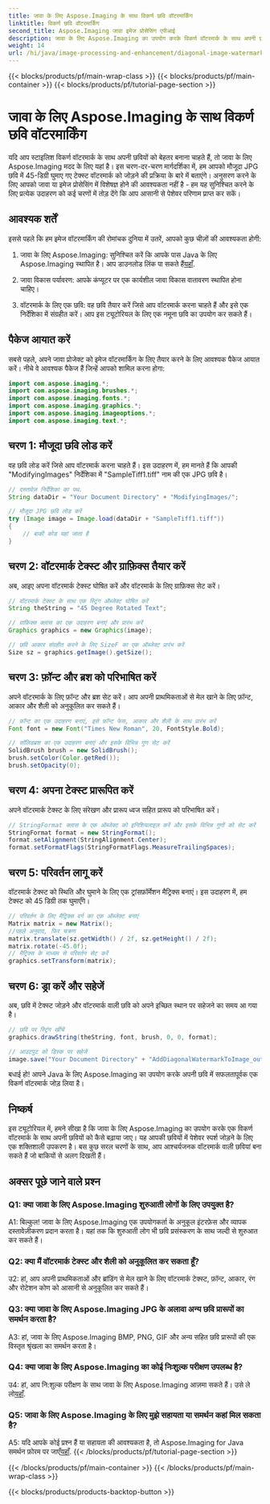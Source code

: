 ```yaml
---
title: जावा के लिए Aspose.Imaging के साथ विकर्ण छवि वॉटरमार्किंग
linktitle: विकर्ण छवि वॉटरमार्किंग
second_title: Aspose.Imaging जावा इमेज प्रोसेसिंग एपीआई
description: जावा के लिए Aspose.Imaging का उपयोग करके विकर्ण वॉटरमार्क के साथ अपनी छवियों को बेहतर बनाएं। इस चरण-दर-चरण मार्गदर्शिका का पालन करें और सहजता से आश्चर्यजनक वॉटरमार्क वाली छवियां बनाएं।
weight: 14
url: /hi/java/image-processing-and-enhancement/diagonal-image-watermarking/
---
```


{{< blocks/products/pf/main-wrap-class >}}
{{< blocks/products/pf/main-container >}}
{{< blocks/products/pf/tutorial-page-section >}}

# जावा के लिए Aspose.Imaging के साथ विकर्ण छवि वॉटरमार्किंग


यदि आप स्टाइलिश विकर्ण वॉटरमार्क के साथ अपनी छवियों को बेहतर बनाना चाहते हैं, तो जावा के लिए Aspose.Imaging मदद के लिए यहां है। इस चरण-दर-चरण मार्गदर्शिका में, हम आपको मौजूदा JPG छवि में 45-डिग्री घुमाए गए टेक्स्ट वॉटरमार्क को जोड़ने की प्रक्रिया के बारे में बताएंगे। अनुसरण करने के लिए आपको जावा या इमेज प्रोसेसिंग में विशेषज्ञ होने की आवश्यकता नहीं है - हम यह सुनिश्चित करने के लिए प्रत्येक उदाहरण को कई चरणों में तोड़ देंगे कि आप आसानी से पेशेवर परिणाम प्राप्त कर सकें।

## आवश्यक शर्तें

इससे पहले कि हम इमेज वॉटरमार्किंग की रोमांचक दुनिया में उतरें, आपको कुछ चीज़ों की आवश्यकता होगी:

1.  जावा के लिए Aspose.Imaging: सुनिश्चित करें कि आपके पास Java के लिए Aspose.Imaging स्थापित है। आप डाउनलोड लिंक पा सकते हैं[यहाँ](https://releases.aspose.com/imaging/java/).

2. जावा विकास पर्यावरण: आपके कंप्यूटर पर एक कार्यशील जावा विकास वातावरण स्थापित होना चाहिए।

3. वॉटरमार्क के लिए एक छवि: वह छवि तैयार करें जिसे आप वॉटरमार्क करना चाहते हैं और इसे एक निर्देशिका में संग्रहीत करें। आप इस ट्यूटोरियल के लिए एक नमूना छवि का उपयोग कर सकते हैं।

## पैकेज आयात करें

सबसे पहले, अपने जावा प्रोजेक्ट को इमेज वॉटरमार्किंग के लिए तैयार करने के लिए आवश्यक पैकेज आयात करें। नीचे वे आवश्यक पैकेज हैं जिन्हें आपको शामिल करना होगा:

```java
import com.aspose.imaging.*;
import com.aspose.imaging.brushes.*;
import com.aspose.imaging.fonts.*;
import com.aspose.imaging.graphics.*;
import com.aspose.imaging.imageoptions.*;
import com.aspose.imaging.text.*;
```

## चरण 1: मौजूदा छवि लोड करें

वह छवि लोड करें जिसे आप वॉटरमार्क करना चाहते हैं। इस उदाहरण में, हम मानते हैं कि आपकी "ModifyingImages" निर्देशिका में "SampleTiff1.tiff" नाम की एक JPG छवि है।

```java
// दस्तावेज़ निर्देशिका का पथ.
String dataDir = "Your Document Directory" + "ModifyingImages/";

// मौजूदा JPG छवि लोड करें
try (Image image = Image.load(dataDir + "SampleTiff1.tiff"))
{
    // बाकी कोड यहां जाता है
}
```

## चरण 2: वॉटरमार्क टेक्स्ट और ग्राफ़िक्स तैयार करें

अब, आइए अपना वॉटरमार्क टेक्स्ट घोषित करें और वॉटरमार्क के लिए ग्राफ़िक्स सेट करें।

```java
// वॉटरमार्क टेक्स्ट के साथ एक स्ट्रिंग ऑब्जेक्ट घोषित करें
String theString = "45 Degree Rotated Text";

// ग्राफ़िक्स क्लास का एक उदाहरण बनाएं और प्रारंभ करें
Graphics graphics = new Graphics(image);

// छवि आकार संग्रहीत करने के लिए SizeF का एक ऑब्जेक्ट प्रारंभ करें
Size sz = graphics.getImage().getSize();
```

## चरण 3: फ़ॉन्ट और ब्रश को परिभाषित करें

अपने वॉटरमार्क के लिए फ़ॉन्ट और ब्रश सेट करें। आप अपनी प्राथमिकताओं से मेल खाने के लिए फ़ॉन्ट, आकार और शैली को अनुकूलित कर सकते हैं।

```java
// फ़ॉन्ट का एक उदाहरण बनाएं, इसे फ़ॉन्ट फेस, आकार और शैली के साथ प्रारंभ करें
Font font = new Font("Times New Roman", 20, FontStyle.Bold);

// सॉलिडब्रश का एक उदाहरण बनाएं और इसके विभिन्न गुण सेट करें
SolidBrush brush = new SolidBrush();
brush.setColor(Color.getRed());
brush.setOpacity(0);
```

## चरण 4: अपना टेक्स्ट प्रारूपित करें

अपने वॉटरमार्क टेक्स्ट के लिए संरेखण और प्रारूप ध्वज सहित प्रारूप को परिभाषित करें।

```java
// StringFormat क्लास के एक ऑब्जेक्ट को इनिशियलाइज़ करें और इसके विभिन्न गुणों को सेट करें
StringFormat format = new StringFormat();
format.setAlignment(StringAlignment.Center);
format.setFormatFlags(StringFormatFlags.MeasureTrailingSpaces);
```

## चरण 5: परिवर्तन लागू करें

वॉटरमार्क टेक्स्ट को स्थिति और घुमाने के लिए एक ट्रांसफ़ॉर्मेशन मैट्रिक्स बनाएं। इस उदाहरण में, हम टेक्स्ट को 45 डिग्री तक घुमाएँगे।

```java
// परिवर्तन के लिए मैट्रिक्स वर्ग का एक ऑब्जेक्ट बनाएं
Matrix matrix = new Matrix();
//पहले अनुवाद, फिर चक्रण
matrix.translate(sz.getWidth() / 2f, sz.getHeight() / 2f);
matrix.rotate(-45.0f);
// मैट्रिक्स के माध्यम से परिवर्तन सेट करें
graphics.setTransform(matrix);
```

## चरण 6: ड्रा करें और सहेजें

अब, छवि में टेक्स्ट जोड़ने और वॉटरमार्क वाली छवि को अपने इच्छित स्थान पर सहेजने का समय आ गया है।

```java
// छवि पर स्ट्रिंग खींचें
graphics.drawString(theString, font, brush, 0, 0, format);

// आउटपुट को डिस्क पर सहेजें
image.save("Your Document Directory" + "AddDiagonalWatermarkToImage_out.jpg");
```

बधाई हो! आपने Java के लिए Aspose.Imaging का उपयोग करके अपनी छवि में सफलतापूर्वक एक विकर्ण वॉटरमार्क जोड़ लिया है।

## निष्कर्ष

इस ट्यूटोरियल में, हमने सीखा है कि जावा के लिए Aspose.Imaging का उपयोग करके एक विकर्ण वॉटरमार्क के साथ अपनी छवियों को कैसे बढ़ाया जाए। यह आपकी छवियों में पेशेवर स्पर्श जोड़ने के लिए एक शक्तिशाली उपकरण है। बस कुछ सरल चरणों के साथ, आप आश्चर्यजनक वॉटरमार्क वाली छवियां बना सकते हैं जो बाकियों से अलग दिखती हैं।

## अक्सर पूछे जाने वाले प्रश्न

### Q1: क्या जावा के लिए Aspose.Imaging शुरुआती लोगों के लिए उपयुक्त है?

A1: बिल्कुल! जावा के लिए Aspose.Imaging एक उपयोगकर्ता के अनुकूल इंटरफ़ेस और व्यापक दस्तावेज़ीकरण प्रदान करता है। यहां तक कि शुरुआती लोग भी छवि प्रसंस्करण के साथ जल्दी से शुरुआत कर सकते हैं।

### Q2: क्या मैं वॉटरमार्क टेक्स्ट और शैली को अनुकूलित कर सकता हूँ?

उ2: हां, आप अपनी प्राथमिकताओं और ब्रांडिंग से मेल खाने के लिए वॉटरमार्क टेक्स्ट, फ़ॉन्ट, आकार, रंग और रोटेशन कोण को आसानी से अनुकूलित कर सकते हैं।

### Q3: क्या जावा के लिए Aspose.Imaging JPG के अलावा अन्य छवि प्रारूपों का समर्थन करता है?

A3: हां, जावा के लिए Aspose.Imaging BMP, PNG, GIF और अन्य सहित छवि प्रारूपों की एक विस्तृत श्रृंखला का समर्थन करता है।

### Q4: क्या जावा के लिए Aspose.Imaging का कोई निःशुल्क परीक्षण उपलब्ध है?

 उ4: हां, आप नि:शुल्क परीक्षण के साथ जावा के लिए Aspose.Imaging आज़मा सकते हैं। उसे ले लो[यहाँ](https://releases.aspose.com/).

### Q5: जावा के लिए Aspose.Imaging के लिए मुझे सहायता या समर्थन कहां मिल सकता है?

 A5: यदि आपके कोई प्रश्न हैं या सहायता की आवश्यकता है, तो Aspose.Imaging for Java समर्थन फ़ोरम पर जाएँ[यहाँ](https://forum.aspose.com/).
{{< /blocks/products/pf/tutorial-page-section >}}

{{< /blocks/products/pf/main-container >}}
{{< /blocks/products/pf/main-wrap-class >}}

{{< blocks/products/products-backtop-button >}}
